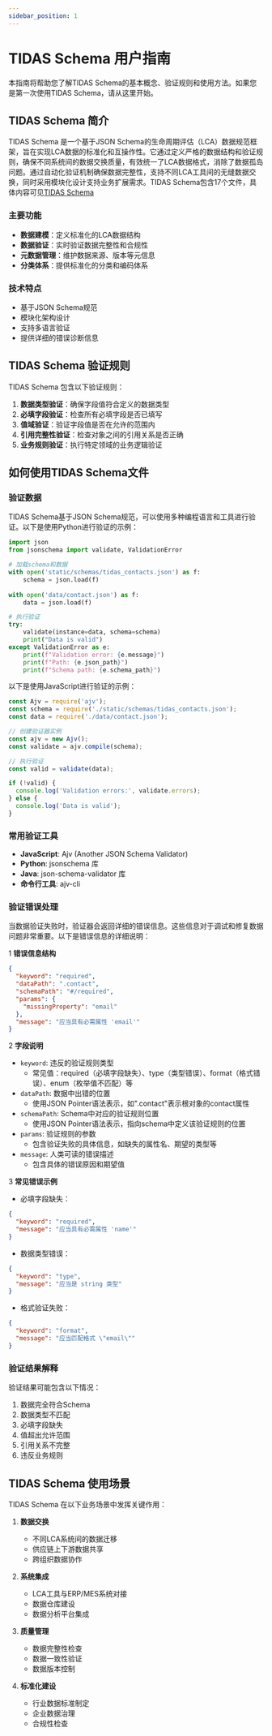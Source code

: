 ```yaml
---
sidebar_position: 1
---
```


# TIDAS Schema 用户指南

本指南将帮助您了解TIDAS Schema的基本概念、验证规则和使用方法。如果您是第一次使用TIDAS Schema，请从这里开始。

## TIDAS Schema 简介

TIDAS Schema 是一个基于JSON Schema的生命周期评估（LCA）数据规范框架，旨在实现LCA数据的标准化和互操作性。它通过定义严格的数据结构和验证规则，确保不同系统间的数据交换质量，有效统一了LCA数据格式，消除了数据孤岛问题。通过自动化验证机制确保数据完整性，支持不同LCA工具间的无缝数据交换，同时采用模块化设计支持业务扩展需求。TIDAS Schema包含17个文件，具体内容可见[TIDAS Schema](/docs/schema/json-schema)

### 主要功能

- **数据建模**：定义标准化的LCA数据结构
- **数据验证**：实时验证数据完整性和合规性
- **元数据管理**：维护数据来源、版本等元信息
- **分类体系**：提供标准化的分类和编码体系

### 技术特点

- 基于JSON Schema规范
- 模块化架构设计
- 支持多语言验证
- 提供详细的错误诊断信息

## TIDAS Schema 验证规则

TIDAS Schema 包含以下验证规则：

1. **数据类型验证**：确保字段值符合定义的数据类型
2. **必填字段验证**：检查所有必填字段是否已填写
3. **值域验证**：验证字段值是否在允许的范围内
4. **引用完整性验证**：检查对象之间的引用关系是否正确
5. **业务规则验证**：执行特定领域的业务逻辑验证

## 如何使用TIDAS Schema文件

### 验证数据

TIDAS Schema基于JSON Schema规范，可以使用多种编程语言和工具进行验证。以下是使用Python进行验证的示例：

```python
import json
from jsonschema import validate, ValidationError

# 加载schema和数据
with open('static/schemas/tidas_contacts.json') as f:
    schema = json.load(f)
    
with open('data/contact.json') as f:
    data = json.load(f)

# 执行验证
try:
    validate(instance=data, schema=schema)
    print("Data is valid")
except ValidationError as e:
    print(f"Validation error: {e.message}")
    print(f"Path: {e.json_path}")
    print(f"Schema path: {e.schema_path}")
```

以下是使用JavaScript进行验证的示例：

```javascript
const Ajv = require('ajv');
const schema = require('./static/schemas/tidas_contacts.json');
const data = require('./data/contact.json');

// 创建验证器实例
const ajv = new Ajv();
const validate = ajv.compile(schema);

// 执行验证
const valid = validate(data);

if (!valid) {
  console.log('Validation errors:', validate.errors);
} else {
  console.log('Data is valid');
}
```

### 常用验证工具

- **JavaScript**: Ajv (Another JSON Schema Validator)
- **Python**: jsonschema 库
- **Java**: json-schema-validator 库
- **命令行工具**: ajv-cli

### 验证错误处理

当数据验证失败时，验证器会返回详细的错误信息。这些信息对于调试和修复数据问题非常重要。以下是错误信息的详细说明：

1 **错误信息结构**

```json
{
  "keyword": "required",
  "dataPath": ".contact",
  "schemaPath": "#/required",
  "params": {
    "missingProperty": "email"
  },
  "message": "应当具有必需属性 'email'"
}
```

2 **字段说明**

- `keyword`: 违反的验证规则类型
  - 常见值：required（必填字段缺失）、type（类型错误）、format（格式错误）、enum（枚举值不匹配）等
- `dataPath`: 数据中出错的位置
  - 使用JSON Pointer语法表示，如".contact"表示根对象的contact属性
- `schemaPath`: Schema中对应的验证规则位置
  - 使用JSON Pointer语法表示，指向schema中定义该验证规则的位置
- `params`: 验证规则的参数
  - 包含验证失败的具体信息，如缺失的属性名、期望的类型等
- `message`: 人类可读的错误描述
  - 包含具体的错误原因和期望值

3 **常见错误示例**

- 必填字段缺失：

```json
{
  "keyword": "required",
  "message": "应当具有必需属性 'name'"
}
```

- 数据类型错误：

```json
{
  "keyword": "type",
  "message": "应当是 string 类型"
}
```

- 格式验证失败：

```json
{
  "keyword": "format",
  "message": "应当匹配格式 \"email\""
}
```

### 验证结果解释

验证结果可能包含以下情况：

1. 数据完全符合Schema
2. 数据类型不匹配
3. 必填字段缺失
4. 值超出允许范围
5. 引用关系不完整
6. 违反业务规则

## TIDAS Schema 使用场景

TIDAS Schema 在以下业务场景中发挥关键作用：

1. **数据交换**
   - 不同LCA系统间的数据迁移
   - 供应链上下游数据共享
   - 跨组织数据协作

2. **系统集成**
   - LCA工具与ERP/MES系统对接
   - 数据仓库建设
   - 数据分析平台集成

3. **质量管理**
   - 数据完整性检查
   - 数据一致性验证
   - 数据版本控制

4. **标准化建设**
   - 行业数据标准制定
   - 企业数据治理
   - 合规性检查
